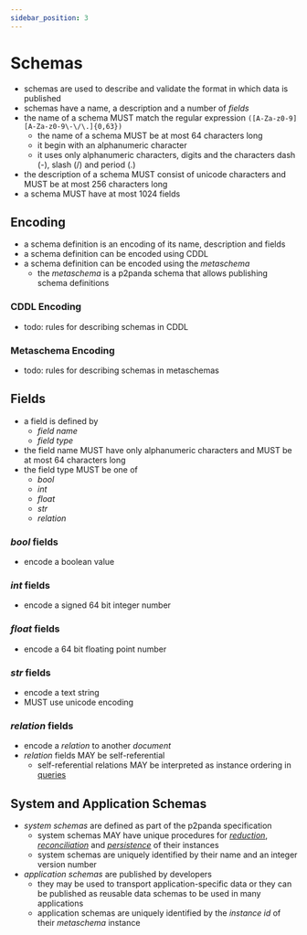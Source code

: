 ```yaml
---
sidebar_position: 3
---
```


# Schemas

- schemas are used to describe and validate the format in which data is published
- schemas have a name, a description and a number of _fields_
- the name of a schema MUST match the regular expression `([A-Za-z0-9][A-Za-z0-9\-\/\.]{0,63})`
  - the name of a schema MUST be at most 64 characters long
  - it begin with an alphanumeric character
  - it uses only alphanumeric characters, digits and the characters dash (-), slash (/) and period (.)
- the description of a schema MUST consist of unicode characters and MUST be at most 256 characters long
- a schema MUST have at most 1024 fields

## Encoding

- a schema definition is an encoding of its name, description and fields
- a schema definition can be encoded using CDDL
- a schema definition can be encoded using the _metaschema_
  - the _metaschema_ is a p2panda schema that allows publishing schema definitions

### CDDL Encoding

- todo: rules for describing schemas in CDDL

### Metaschema Encoding

- todo: rules for describing schemas in metaschemas

## Fields

- a field is defined by
  - _field name_
  - _field type_
- the field name MUST have only alphanumeric characters and MUST be at most 64 characters long
- the field type MUST be one of
  - _bool_
  - _int_
  - _float_
  - _str_
  - _relation_

### _bool_ fields

- encode a boolean value

### _int_ fields

- encode a signed 64 bit integer number

### _float_ fields

- encode a 64 bit floating point number

### _str_ fields

- encode a text string
- MUST use unicode encoding

### _relation_ fields

- encode a _relation_ to another _document_
- _relation_ fields MAY be self-referential
  - self-referential relations MAY be interpreted as instance ordering in [queries](/docs/organising-data/queries)

## System and Application Schemas

- _system schemas_ are defined as part of the p2panda specification
  - system schemas MAY have unique procedures for [_reduction_](/docs/organising-data/reduction), [_reconciliation_](/docs/collaboration/reconciliation) and [_persistence_](/docs/organising-data/persistence) of their instances
  - system schemas are uniquely identified by their name and an integer version number
- _application schemas_ are published by developers
  - they may be used to transport application-specific data or they can be published as reusable data schemas to be used in many applications
  - application schemas are uniquely identified by the _instance id_ of their _metaschema_ instance
